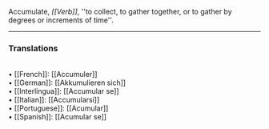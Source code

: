 Accumulate, <i>[[Verb]]</i>, ''to collect, to gather together, or to gather by degrees or increments of time''.
<HR> <P> <H3>Translations</H3>
<BR>• [[French]]: [[Accumuler]]
<BR>• [[German]]: [[Akkumulieren sich]]
<BR>• [[Interlingua]]: [[Accumular se]]
<BR>• [[Italian]]: [[Accumularsi]]
<BR>• [[Portuguese]]: [[Acumular]]
<BR>• [[Spanish]]: [[Acumular se]]
<BR>
